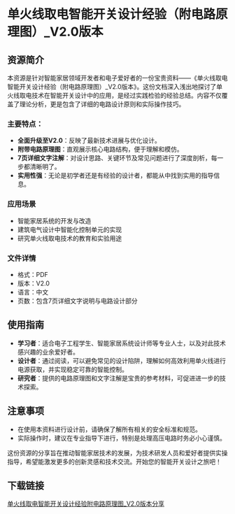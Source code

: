 # 单火线取电智能开关设计经验（附电路原理图）_V2.0版本

## 资源简介

本资源是针对智能家居领域开发者和电子爱好者的一份宝贵资料——《单火线取电智能开关设计经验（附电路原理图）_V2.0版本》。这份文档深入浅出地探讨了单火线取电技术在智能开关设计中的应用，是经过实践检验的经验总结。内容不仅覆盖了理论分析，更是包含了详细的电路设计原则和实际操作技巧。

### 主要特点：
- **全面升级至V2.0**：反映了最新技术进展与优化设计。
- **附带电路原理图**：直观展示核心电路结构，便于理解和模仿。
- **7页详细文字注解**：对设计思路、关键环节及常见问题进行了深度剖析，每一步都清晰明了。
- **实用性强**：无论是初学者还是有经验的设计者，都能从中找到实用的指导信息。

### 应用场景
- 智能家居系统的开发与改造
- 建筑电气设计中智能化控制单元的实现
- 研究单火线取电技术的教育和实验用途

### 文件详情
- 格式：PDF
- 版本：V2.0
- 语言：中文
- 页数：包含7页详细文字说明与电路设计部分

## 使用指南
- **学习者**：适合电子工程学生、智能家居系统设计师等专业人士，以及对此技术感兴趣的业余爱好者。
- **设计者**：通过阅读，可以避免常见的设计陷阱，理解如何高效利用单火线进行电源获取，并实现稳定可靠的智能控制。
- **研究者**：提供的电路原理图和文字注解是宝贵的参考材料，可促进进一步的技术探索。

## 注意事项
- 在使用本资料进行设计前，请确保了解所有相关的安全标准和规范。
- 实际操作时，建议在专业指导下进行，特别是处理高压电路时务必小心谨慎。

这份资源的分享旨在推动智能家居技术的发展，为技术研发人员和爱好者提供实操指导，希望能激发更多的创新灵感和技术交流。开始您的智能开关设计之旅吧！

## 下载链接

[单火线取电智能开关设计经验附电路原理图_V2.0版本分享](https://pan.quark.cn/s/442a16aff984)